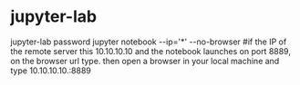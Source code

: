 # jupyter-lab

jupyter-lab password
jupyter notebook --ip='*' --no-browser
#if the IP of the remote server this 10.10.10.10 and the notebook launches on port 8889, on the browser url type. then open a browser in your local machine and type
10.10.10.10.:8889
